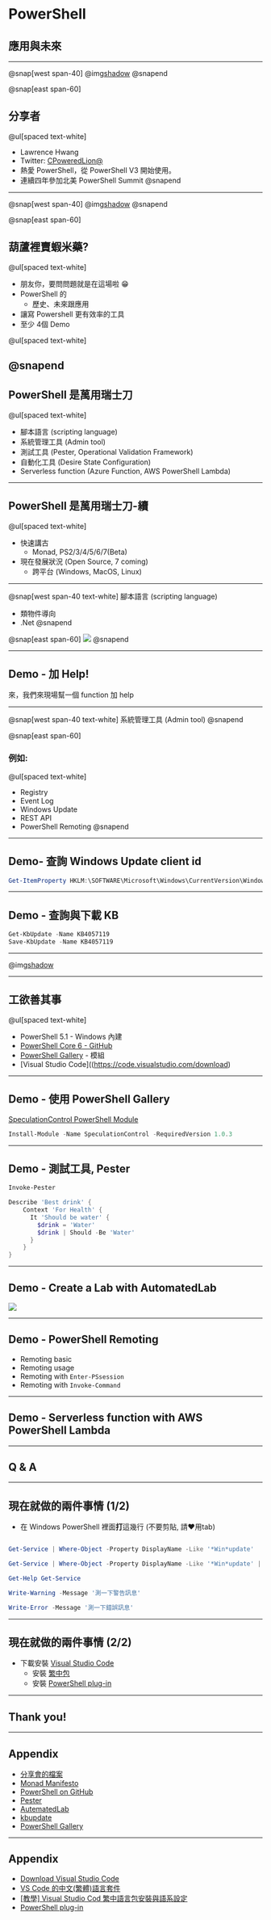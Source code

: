 # PowerShell

## 應用與未來

---
@snap[west span-40]
@img[shadow](assets/img/lawrence.jpg)
@snapend

@snap[east span-60]
## 分享者
@ul[spaced text-white]
- Lawrence Hwang
- Twitter: [CPoweredLion@](https://twitter.com/CPoweredLion)
- 熱愛 PowerShell，從 PowerShell V3 開始使用。
- 連續四年參加北美 PowerShell Summit
@snapend
---
@snap[west span-40]
@img[shadow](assets/img/success.jpg)
@snapend

@snap[east span-60]
## 葫蘆裡賣蝦米藥?
@ul[spaced text-white]
- 朋友你，要問問題就是在這場啦 😁
- PowerShell 的
  - 歷史、未來跟應用
- 讓寫 Powershell 更有效率的工具
- 至少 4個 Demo

@ul[spaced text-white]

@snapend
---
## PowerShell 是萬用瑞士刀
@ul[spaced text-white]
- 腳本語言 (scripting language)
- 系統管理工具 (Admin tool)
- 測試工具 (Pester, Operational Validation Framework)
- 自動化工具 (Desire State Configuration)
- Serverless function (Azure Function, AWS PowerShell Lambda)

---
## PowerShell 是萬用瑞士刀-續
@ul[spaced text-white]
- 快速講古
  - Monad, PS2/3/4/5/6/7(Beta)
- 現在發展狀況 (Open Source, 7 coming)
  - 跨平台 (Windows, MacOS, Linux)

---
@snap[west span-40 text-white]
腳本語言 (scripting language)
- 類物件導向
- .Net
@snapend

@snap[east span-60]
![](assets/img/Get-LoggOnUser.png)
@snapend

---

## Demo - 加 Help!

來，我們來現場幫一個 function 加 help

---
@snap[west span-40 text-white]
系統管理工具 (Admin tool)
@snapend

@snap[east span-60]
### 例如:

@ul[spaced text-white]
- Registry
- Event Log
- Windows Update
- REST API
- PowerShell Remoting
@snapend

---
## Demo- 查詢 Windows Update client id

```powershell
Get-ItemProperty HKLM:\SOFTWARE\Microsoft\Windows\CurrentVersion\WindowsUpdate\
```
---
## Demo - 查詢與下載 KB


```powershell
Get-KbUpdate -Name KB4057119
Save-KbUpdate -Name KB4057119
```

---
@img[shadow](assets/img/whereisitsold.jpg)

---
## 工欲善其事

@ul[spaced text-white]
- PowerShell 5.1 - Windows 內建
- [PowerShell Core 6 - GitHub](https://github.com/PowerShell/PowerShell)
- [PowerShell Gallery](https://www.powershellgallery.com/) - 模組
- [Visual Studio Code]((https://code.visualstudio.com/download)

---
## Demo - 使用 PowerShell Gallery

[SpeculationControl PowerShell Module](https://www.powershellgallery.com/packages/SpeculationControl/1.0.3)

```powershell
Install-Module -Name SpeculationControl -RequiredVersion 1.0.3
```

---

## Demo - 測試工具, Pester

```powershell
Invoke-Pester
```
```powershell
Describe 'Best drink' {
    Context 'For Health' {
      It 'Should be water' {
        $drink = 'Water'
        $drink | Should -Be 'Water'
      }
    }
}
```
---
## Demo - Create a Lab with AutomatedLab
![](assets/img/AutomatedLab.PNG)

---
## Demo - PowerShell Remoting

- Remoting basic
- Remoting usage
- Remoting with `Enter-PSsession`
- Remoting with `Invoke-Command`

---
## Demo - Serverless function with AWS PowerShell Lambda

---
## Q & A

---
## 現在就做的兩件事情 (1/2)

- 在 Windows PowerShell 裡面**打**這幾行 (不要剪貼, 請❤用tab)

```powershell

Get-Service | Where-Object -Property DisplayName -Like '*Win*update'

Get-Service | Where-Object -Property DisplayName -Like '*Win*update' | Get-Member

Get-Help Get-Service

Write-Warning -Message '測一下警告訊息'

Write-Error -Message '測一下錯誤訊息'
```

---
## 現在就做的兩件事情 (2/2)

- 下載安裝 [Visual Studio Code](https://code.visualstudio.com/download)
   - 安裝 [繁中包](https://marketplace.visualstudio.com/items?itemName=MS-CEINTL.vscode-language-pack-zh-hant)
   - 安裝 [PowerShell plug-in](https://marketplace.visualstudio.com/items?itemName=ms-vscode.PowerShell)
---

## Thank you!

---
## Appendix

- [分享會的檔案](https://github.com/LawrenceHwang/study-area-powershell)
- [Monad Manifesto](https://www.jsnover.com/Docs/MonadManifesto.pdf)
- [PowerShell on GitHub](https://github.com/powershell/powershell)
- [Pester](https://github.com/pester/Pester)
- [AutematedLab](https://github.com/AutomatedLab/AutomatedLab)
- [kbupdate](https://github.com/potatoqualitee/kbupdate)
- [PowerShell Gallery](https://www.powershellgallery.com/)

---
## Appendix

- [Download Visual Studio Code](https://code.visualstudio.com/download)
- [VS Code 的中文(繁體)語言套件](https://marketplace.visualstudio.com/items?itemName=MS-CEINTL.vscode-language-pack-zh-hant)
- [[教學] Visual Studio Cod 繁中語言包安裝與語系設定](https://www.minwt.com/webdesign-dev/html/21217.html)
- [PowerShell plug-in](https://marketplace.visualstudio.com/items?itemName=ms-vscode.PowerShell)
